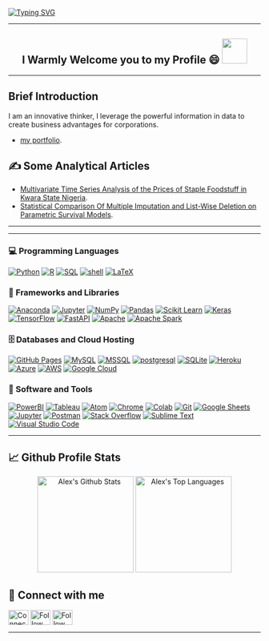 
<a href="https://git.io/typing-svg"><img src="https://readme-typing-svg.herokuapp.com?font=Fira+Code&weight=500&size=21&pause=1000&color=F71B2C&background=E9FFC600&random=false&width=435&lines=Hi+there%2C+I+am+Alex+Adenuga;A+Data+Scientist%2FAnalyst;A+Machine+Learning+Engineer;An+Artificial+Intelligence+Developer;A+Database%2FCRM+Administrator" alt="Typing SVG" /></a> 

---

   <h2 align="center"> I Warmly Welcome you to my Profile 😄 <img src="😄:" width="50px"></img> </h2>
   
     
---
## Brief Introduction
I am an innovative thinker, I leverage the powerful information in data to create business advantages for corporations.
- [my portfolio](https://alexadenuga.github.io).




## :writing_hand: Some Analytical Articles
- [Multivariate Time Series Analysis of the Prices of Staple Foodstuff in Kwara State Nigeria](https://www.researchgate.net/publication/352465996_MULTIVARIATE_TIME_SERIES_ANALYSIS_ON_THE_PRICES_OF_STAPLE_FOODSTUFFS_IN_KWARA_STATE_NIGERIA).
- [Statistical Comparison Of Multiple Imputation and List-Wise Deletion on Parametric Survival Models](https://www.researchgate.net/publication/352441538_STATISTICAL_COMPARISON_OF_MULTIPLE_IMPUTATION_AND_LIST-WISE_DELETION_ON_PARAMETRIC_SURVIVAL_MODELS).


---


---

### :computer: Programming Languages

<p>   
  <a href="#"><img alt="Python" src="https://img.shields.io/badge/Python%20-3776AB.svg?logo=python&logoColor=white"></a>
  <a href="#"><img alt="R" src="https://img.shields.io/badge/R%20-276DC3.svg?logo=R&logoColor=white"></a>
  <a href="#"><img alt="SQL" src="https://img.shields.io/badge/SQL%20-4053D6.svg?logo=amazon-dynamodb&logoColor=white"></a>
   <a href="#"><img alt="shell" src="https://img.shields.io/badge/-PowerShell-5391FE.svg?logo=PowerShell&logoColor=white"></a>
   <a href="#"><img alt="LaTeX" src="https://img.shields.io/badge/-LaTeX-008080.svg?logo=LaTeX&logoColor=white"></a>
   
### :briefcase: Frameworks and Libraries

<p>
  <a href="#"><img alt="Anaconda" src="https://img.shields.io/badge/Anaconda-342B029.svg?logo=anaconda&logoColor=white"></a>
  <a href="#"><img alt="Jupyter" src="https://img.shields.io/badge/Jupyter-F37626.svg?logo=Jupyter&logoColor=white"></a>
  <a href="#"><img alt="NumPy" src="https://img.shields.io/badge/NumPy%20-%23013243.svg?logo=numpy&logoColor=white"></a>
  <a href="#"><img alt="Pandas" src="https://img.shields.io/badge/Pandas%20-%23150458.svg?logo=pandas&logoColor=white"></a>
  <a href="#"><img alt="Scikit Learn" src="https://img.shields.io/badge/scikit_learn%20-F7931E.svg?logo=scikitlearn&logoColor=white"></a>
  <a href="#"><img alt="Keras" src="https://img.shields.io/badge/Keras%20-%23D00000.svg?logo=Keras&logoColor=white"></a>
  <a href="#"><img alt="TensorFlow" src="https://img.shields.io/badge/TensorFlow%20-%23FF6F00.svg?logo=TensorFlow&logoColor=white"></a>
   <a href="#"><img alt="FastAPI" src="https://img.shields.io/badge/fastapi-109989.svg?logo=FASTAPI&logoColor=white"></a>
  <a href="#"><img alt="Apache" src="https://img.shields.io/badge/Apache-D22128.svg?logo=Apache&logoColor=white"></a>
  <a href="#"><img alt="Apache Spark" src="https://img.shields.io/badge/Apache_Spark-FFFFFF.svg?logo=apachespark&logoColor=#E35A16"></a>
</p>

### 🗄️ Databases and Cloud Hosting

<p>
   <a href="#"><img alt="GitHub Pages" src="https://img.shields.io/badge/GitHub%20Pages-%23327FC7.svg?logo=github&logoColor=white"></a>
   <a href="#"><img alt="MySQL" src="https://img.shields.io/badge/MySQL-%2300f.svg?logo=mysql&logoColor=white"></a>
   <a href="#"><img alt="MSSQL" src="https://img.shields.io/badge/MSSQL-CC2927.svg?logo=microsoft-sql-server&logoColor=#CC2927"></a>
   <a href="#"><img alt="postgresql" src ="https://img.shields.io/badge/PostgreSQL-316192.svg?logo=postgresql&logoColor=white"></a>
   <a href="#"><img alt="SQLite" src ="https://img.shields.io/badge/SQLite-07405E.svg?logo=sqlite&logoColor=white"></a>
   <a href="#"><img alt="Heroku" src="https://img.shields.io/badge/Heroku%20-%23430098.svg?logo=heroku&logoColor=white"></a>
   <a href="#"><img alt="Azure" src ="https://img.shields.io/badge/microsoft%20azure-0089D6.svg?logo=microsoft-azure&logoColor=white"></a>
   <a href="#"><img alt="AWS" src ="https://img.shields.io/badge/Amazon_AWS-FF9900.svg?logo=amazonaws&logoColor=white"></a>
   <a href="#"><img alt="Google Cloud" src ="https://img.shields.io/badge/Google_Cloud-4285F4.svg?logo=google-cloud&logoColor=white"></a>
   </p>

### :space_invader: Software and Tools

<p>
  <a href="#"><img alt="PowerBI" src="https://img.shields.io/badge/Power_BI-F2C811?logo=Power%20BI&logoColor=white"></a>
  <a href="#"><img alt="Tableau" src="https://img.shields.io/badge/Tableau-FFFFFF?logo=Tableau&logoColor=#E97627"></a>
  <a href="#"><img alt="Atom" src="https://img.shields.io/badge/Atom-3DDC84?logo=atom&logoColor=white"></a>
  <a href="#"><img alt="Chrome" src="https://img.shields.io/badge/Google_Chrome-4285F4?logo=google-chrome&logoColor=white"></a>
  <a href="#"><img alt="Colab" src="https://img.shields.io/badge/Colab-00b56a.svg?logo=google-colab&logoColor=white"></a>
  <a href="#"><img alt="Git" src="https://img.shields.io/badge/Git%20-%23F05033.svg?logo=git&logoColor=white"></a>
  <a href="#"><img alt="Google Sheets" src="https://img.shields.io/badge/Google%20Sheets%20-%2334A853.svg?logo=google%20sheets&logoColor=white"></a>
  <a href="#"><img alt="Jupyter" src="https://img.shields.io/badge/Jupyter%20-%23F37626.svg?logo=Jupyter&logoColor=white"></a>
  <a href="#"><img alt="Postman" src="https://img.shields.io/badge/Postman-FF6C37?logo=postman&logoColor=white"></a>
  <a href="#"><img alt="Stack Overflow" src="https://img.shields.io/badge/-Stack%20Overflow-FE7A16?logo=stack-overflow&logoColor=white"></a>
  <a href="#"><img alt="Sublime Text" src="https://img.shields.io/badge/-Sublime%20Text-302E31?logo=sublime-text&logoColor=white"></a>
  <a href="#"><img alt="Visual Studio Code" src="https://img.shields.io/badge/VS%20Code-0078d7.svg?logo=visual-studio-code&logoColor=white">   </a>
</p>

---  
## :chart_with_upwards_trend: Github Profile Stats

<p align="center" >
  <a href="#"><img alt="Alex's Github Stats" src="https://github-readme-stats.vercel.app/api?username=Alexadenuga&show_icons=true&theme=radical" height="192px"/></a>
  <a href="#"><img alt="Alex's Top Languages" src="https://github-readme-stats.vercel.app/api/top-langs/?username=Alexadenuga&layout=compact&theme=radical" height="192px"/></a>
 
## :link: Connect with me

<a href="https://www.linkedin.com/in/alexadenuga/" target="blank"><img align="center" src="https://raw.githubusercontent.com/rahuldkjain/github-profile-readme-generator/master/src/images/icons/Social/linked-in-alt.svg" alt="Connect with me @alexadenuga" height="30" width="40" /></a>
<a href="https://twitter.com/alexadenuga" target="blank"><img align="center" src="https://raw.githubusercontent.com/rahuldkjain/github-profile-readme-generator/master/src/images/icons/Social/twitter.svg" alt="Follow me @alexadenuga" height="30" width="40" /></a>
<a href="https://instagram.com/alexadenuga" target="blank"><img align="center" src="https://raw.githubusercontent.com/rahuldkjain/github-profile-readme-generator/master/src/images/icons/Social/instagram.svg" alt="Follow me @alexadenuga" height="30" width="40" /></a>

---
